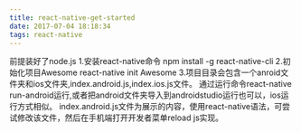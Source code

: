 ```yaml
---
title: react-native-get-started
date: 2017-07-04 18:18:34
tags: react-native
---
```

前提装好了node.js
1.安装react-native命令
npm install -g react-native-cli
2.初始化项目Awesome
react-native init Awesome
3.项目目录会包含一个anroid文件夹和ios文件夹,index.android.js,index.ios.js文件。
通过运行命令react-native run-android运行,或者把android文件夹导入到androidstudio运行也可以，ios运行方式相似。
index.android.js文件为展示的内容，使用react-native语法，可尝试修改该文件，然后在手机端打开开发者菜单reload js实现。
